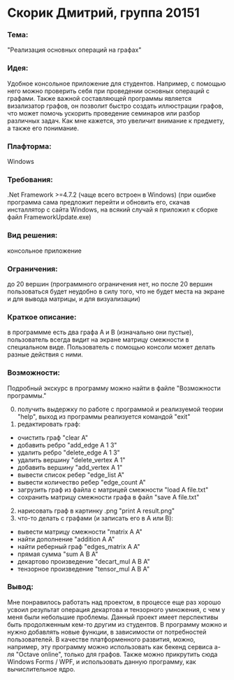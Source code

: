 # Скорик Дмитрий, группа 20151
### Тема:
"Реализация основных операций на графах"

### Идея:
Удобное консольное приложение для студентов.
Например, с помощью него можно проверить себя при проведении основных операций с графами.
Также важной составляющей программы является визализатор графов, он позволит быстро создать иллюстрации графов, что может помочь ускорить проведение семинаров или разбор различных задач.
Как мне кажется, это увеличит внимание к предмету, а также его понимание.

### Плафторма:
Windows

### Требования:
.Net Framework >=4.7.2 (чаще всего встроен в Windows)
(при ошибке программа сама предложит перейти и обновить его, скачав инсталлятор с сайта Windows, на всякий случай я приложил к сборке файл FrameworkUpdate.exe)

### Вид решения:
консольное приложение

### Ограничения:
до 20 вершин (программного ограничения нет, но после 20 вершин пользоваться будет неудобно в силу того, что не будет места на экране и для вывода матрицы, и для визуализации)

### Краткое описание:
в программме есть два графа A и B (изначально они пустые), пользователь всегда видит на экране матрицу смежности в специальном виде. Пользователь с помощью консоли может делать разные действия с ними.

### Возможности:
Подробный экскурс в программу можно найти в файле "Возможности программы."

0. получить выдержку по работе с программой и реализуемой теории "help", выход из программы реализуется командой "exit"
1. редактировать граф:
  - очистить граф "clear A"
  - добавить ребро "add_edge A 1 3"
  - удалить ребро "delete_edge A 1 3"
  - удалить вершину "delete_vertex A 1"
  - добавить вершину "add_vertex A 1"
  - вывести список ребер "edge_list A"
  - вывести количество ребер "edge_count A"
  - загрузить граф из файла с матрицей смежности "load A file.txt"
  - сохранить матрицу смежности графа в файл "save A file.txt"
2. нарисовать граф в картинку .png "print A result.png"
3. что-то делать с графами (и записать его в A или B):
  - вывести матрицу смежности "matrix A A"
  - найти дополнение "addition A A"
  - найти реберный граф "edges_matrix A A"
  - прямая сумма "sum A B A"
  - декартово произведение "decart_mul A B A"
  - тензорное произведение "tensor_mul A B A"

### Вывод:
Мне понравилось работать над проектом, в процессе еще раз хорошо усвоил результат операция декартова и тензорного умножения, с чем у меня были небольшие проблемы.
Данный проект имеет перспективы быть продолженным кем-то другим из студентов.
В программу можно и нужно добавлять новые функции, в зависимости от потребностей пользователей.
В качестве платформенного развития, можно, например, эту программу можно использовать как бекенд сервиса а-ля "Octave online", только для графов.
Также можно прикрутить сюда Windows Forms / WPF, и использовать данную программу, как вычислительное ядро.
